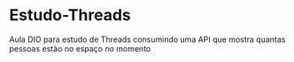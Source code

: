 # Estudo-Threads
Aula DIO para estudo de Threads consumindo uma API que mostra quantas pessoas estão no espaço no momento
